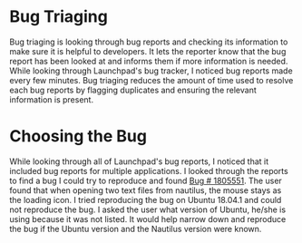 # Bug Triaging

Bug triaging is looking through bug reports and checking its information to make sure it is helpful to developers. It lets the reporter know that the bug report has been looked at and informs them if more information is needed. While looking through Launchpad's bug tracker, I noticed bug reports made every few minutes. Bug triaging reduces the amount of time used to resolve each bug reports by flagging duplicates and ensuring the relevant information is present.

# Choosing the Bug

While looking through all of Launchpad's bug reports, I noticed that it included bug reports for multiple applications. I looked through the reports to find a bug I could try to reproduce and found [Bug # 1805551](https://bugs.launchpad.net/ubuntu/+bug/1805551). The user found that when opening two text files from nautilus, the mouse stays as the loading icon. I tried reproducing the bug on Ubuntu 18.04.1 and could not reproduce the bug. I asked the user what version of Ubuntu, he/she is using because it was not listed. It would help narrow down and reproduce the bug if the Ubuntu version and the Nautilus version were known.
